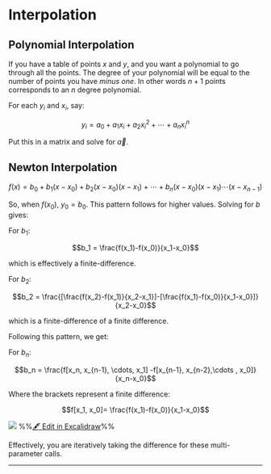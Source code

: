 # Interpolation


## Polynomial Interpolation

If you have a table of points $x$ and $y$, and you want a polynomial to go through all the points. The degree of your polynomial will be equal to the number of points you have *minus one*. In other words $n+1$ points corresponds to an $n$ degree polynomial.


For each $y_i$ and $x_i$, say:

$$y_i = a_0+a_1x_i +a_2x_i^2+\cdots +a_nx_i^n$$

Put this in a matrix and solve for $\vec a$. 

## Newton Interpolation

$$f(x)=b_0+b_1(x-x_0)+b_2(x-x_0)(x-x_1)+\cdots +b_n(x-x_0)(x-x_1)\cdots(x-x_{n-1})$$

So, when $f(x_0)$, $y_0=b_0$. This pattern follows for higher values. Solving for $b$ gives:

For $b_1$:

$$b_1 = \frac{f(x_1)-f(x_0)}{x_1-x_0}$$

which is effectively a finite-difference.

For $b_2$:

$$b_2 = \frac{[\frac{f(x_2)-f(x_1)}{x_2-x_1}]-[\frac{f(x_1)-f(x_0)}{x_1-x_0}]}{x_2-x_0}$$

which is a finite-difference of a finite difference.

Following this pattern, we get:

For $b_n$:

$$b_n = \frac{f[x_n, x_{n-1}, \cdots, x_1] -f[x_{n-1}, x_{n-2},\cdots , x_0]}{x_n-x_0}$$

Where the brackets represent a finite difference:

$$f[x_1, x_0]= \frac{f(x_1)-f(x_0)}{x_1-x_0}$$

![](excalidraw-2025-02-17-17.32.23.excalidraw.svg)
%%[🖋 Edit in Excalidraw](excalidraw-2025-02-17-17.32.23.excalidraw.md)%%

Effectively, you are iteratively taking the difference for these multi-parameter calls.

---

